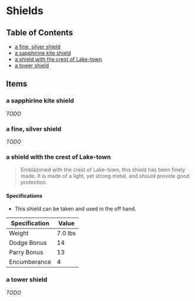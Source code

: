 # Shields

## Table of Contents

* [a fine, silver shield](#a-fine-silver-shield)
* [a sapphirine kite shield](#a-sapphire-kite-shield)
* [a shield with the crest of Lake-town](#a-shield-with-the-crest-of-lake-town)
* [a tower shield](#a-tower-shield)

## Items

### a sapphirine kite shield

*TODO*

### a fine, silver shield

*TODO*

### a shield with the crest of Lake-town

> Emblazoned with the crest of Lake-town, this shield has been finely made.
> It is made of a light, yet strong metal, and should provide good protection.

#### Specifications

* This shield can be taken and used in the off hand.

| Specification | Value   |
|---------------|---------|
| Weight        | 7.0 lbs |
| Dodge Bonus   | 14      |
| Parry Bonus   | 13      |
| Encumberance  | 4       |

### a tower shield

*TODO*
